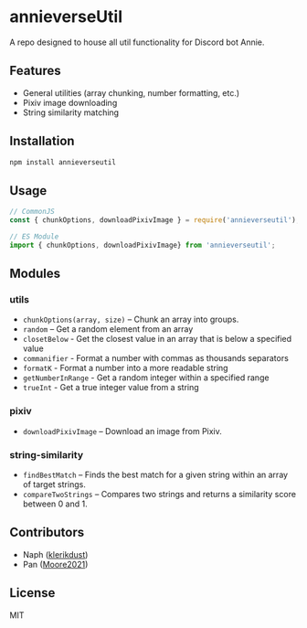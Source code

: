 # annieverseUtil

A repo designed to house all util functionality for Discord bot Annie.

## Features

- General utilities (array chunking, number formatting, etc.)
- Pixiv image downloading
- String similarity matching

## Installation

```bash
npm install annieverseutil
```

## Usage

```js
// CommonJS
const { chunkOptions, downloadPixivImage } = require('annieverseutil');

// ES Module
import { chunkOptions, downloadPixivImage} from 'annieverseutil';
```

## Modules

### utils

- `chunkOptions(array, size)` – Chunk an array into groups.
- `random` – Get a random element from an array
- `closetBelow` - Get the closest value in an array that is below a specified value
- `commanifier` - Format a number with commas as thousands separators
- `formatK` - Format a number into a more readable string
- `getNumberInRange` - Get a random integer within a specified range
- `trueInt` - Get a true integer value from a string

### pixiv

- `downloadPixivImage` – Download an image from Pixiv.

### string-similarity

- `findBestMatch` – Finds the best match for a given string within an array of target strings.
- `compareTwoStrings` – Compares two strings and returns a similarity score between 0 and 1.

## Contributors

- Naph ([klerikdust](https://github.com/klerikdust))
- Pan ([Moore2021](https://github.com/Moore2021))

## License

MIT
